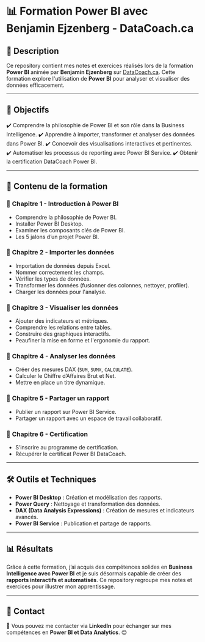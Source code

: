 # 📊 Formation Power BI avec Benjamin Ejzenberg - DataCoach.ca

## 📖 Description
Ce repository contient mes notes et exercices réalisés lors de la formation **Power BI** animée par **Benjamin Ejzenberg** sur [DataCoach.ca](https://www.datacoach.ca/academy/course/rec0ydtGYrWoOl97d). Cette formation explore l'utilisation de **Power BI** pour analyser et visualiser des données efficacement.

---

## 🎯 Objectifs
✔️ Comprendre la philosophie de Power BI et son rôle dans la Business Intelligence.
✔️ Apprendre à importer, transformer et analyser des données dans Power BI.
✔️ Concevoir des visualisations interactives et pertinentes.
✔️ Automatiser les processus de reporting avec Power BI Service.
✔️ Obtenir la certification DataCoach Power BI.

---

## 📌 Contenu de la formation

### 📂 **Chapitre 1 - Introduction à Power BI**
- Comprendre la philosophie de Power BI.
- Installer Power BI Desktop.
- Examiner les composants clés de Power BI.
- Les 5 jalons d’un projet Power BI.

### 📂 **Chapitre 2 - Importer les données**
- Importation de données depuis Excel.
- Nommer correctement les champs.
- Vérifier les types de données.
- Transformer les données (fusionner des colonnes, nettoyer, profiler).
- Charger les données pour l'analyse.

### 📂 **Chapitre 3 - Visualiser les données**
- Ajouter des indicateurs et métriques.
- Comprendre les relations entre tables.
- Construire des graphiques interactifs.
- Peaufiner la mise en forme et l'ergonomie du rapport.

### 📂 **Chapitre 4 - Analyser les données**
- Créer des mesures DAX (`SUM`, `SUMX`, `CALCULATE`).
- Calculer le Chiffre d’Affaires Brut et Net.
- Mettre en place un titre dynamique.

### 📂 **Chapitre 5 - Partager un rapport**
- Publier un rapport sur Power BI Service.
- Partager un rapport avec un espace de travail collaboratif.

### 📂 **Chapitre 6 - Certification**
- S’inscrire au programme de certification.
- Récupérer le certificat Power BI DataCoach.

---

## 🛠 Outils et Techniques
- **Power BI Desktop** : Création et modélisation des rapports.
- **Power Query** : Nettoyage et transformation des données.
- **DAX (Data Analysis Expressions)** : Création de mesures et indicateurs avancés.
- **Power BI Service** : Publication et partage de rapports.

---

## 📊 Résultats
Grâce à cette formation, j’ai acquis des compétences solides en **Business Intelligence avec Power BI** et je suis désormais capable de créer des **rapports interactifs et automatisés**. Ce repository regroupe mes notes et exercices pour illustrer mon apprentissage.

---

## 📩 Contact
📧 Vous pouvez me contacter via **LinkedIn** pour échanger sur mes compétences en **Power BI et Data Analytics**. 😊
